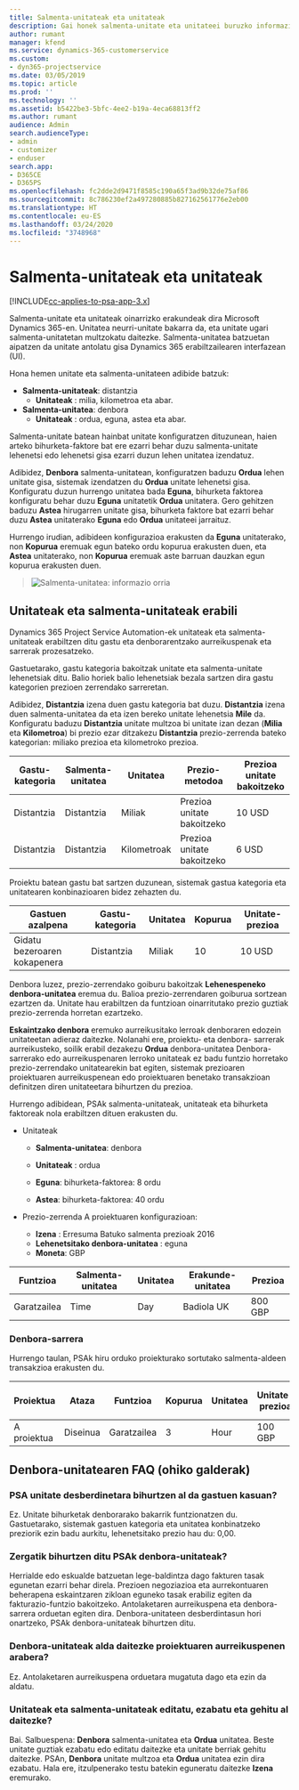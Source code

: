 ```yaml
---
title: Salmenta-unitateak eta unitateak
description: Gai honek salmenta-unitate eta unitateei buruzko informazioa ematen du.
author: rumant
manager: kfend
ms.service: dynamics-365-customerservice
ms.custom:
- dyn365-projectservice
ms.date: 03/05/2019
ms.topic: article
ms.prod: ''
ms.technology: ''
ms.assetid: b5422be3-5bfc-4ee2-b19a-4eca68813ff2
ms.author: rumant
audience: Admin
search.audienceType:
- admin
- customizer
- enduser
search.app:
- D365CE
- D365PS
ms.openlocfilehash: fc2dde2d9471f8585c190a65f3ad9b32de75af86
ms.sourcegitcommit: 8c786230ef2a497280885b827162561776e2eb00
ms.translationtype: HT
ms.contentlocale: eu-ES
ms.lasthandoff: 03/24/2020
ms.locfileid: "3748968"
---
```

# <a name="unit-groups-and-units"></a>Salmenta-unitateak eta unitateak

[!INCLUDE[cc-applies-to-psa-app-3.x](../includes/cc-applies-to-psa-app-3x.md)]

Salmenta-unitate eta unitateak oinarrizko erakundeak dira Microsoft Dynamics 365-en. Unitatea neurri-unitate bakarra da, eta unitate ugari salmenta-unitatetan multzokatu daitezke. Salmenta-unitatea batzuetan aipatzen da unitate antolatu gisa Dynamics 365 erabiltzailearen interfazean (UI). 

Hona hemen unitate eta salmenta-unitateen adibide batzuk:
 
- **Salmenta-unitateak**: distantzia 
    - **Unitateak** : milia, kilometroa eta abar.
- **Salmenta-unitatea**: denbora
    - **Unitateak** : ordua, eguna, astea eta abar. 

Salmenta-unitate batean hainbat unitate konfiguratzen dituzunean, haien arteko bihurketa-faktore bat ere ezarri behar duzu salmenta-unitate lehenetsi edo lehenetsi gisa ezarri duzun lehen unitatea izendatuz. 

Adibidez, **Denbora** salmenta-unitatean, konfiguratzen baduzu **Ordua** lehen unitate gisa, sistemak izendatzen du **Ordua** unitate lehenetsi gisa. Konfiguratu duzun hurrengo unitatea bada **Eguna**, bihurketa faktorea konfiguratu behar duzu **Eguna** unitatetik **Ordua** unitatera. Gero gehitzen baduzu **Astea** hirugarren unitate gisa, bihurketa faktore bat ezarri behar duzu **Astea** unitaterako **Eguna** edo **Ordua** unitateei jarraituz. 

Hurrengo irudian, adibideen konfigurazioa erakusten da **Eguna** unitaterako, non **Kopurua** eremuak egun bateko ordu kopurua erakusten duen, eta **Astea** unitaterako, non **Kopurua** eremuak aste barruan dauzkan egun kopurua erakusten duen.

> ![Salmenta-unitatea: informazio orria](media/advanced-2.png)

## <a name="using-units-and-unit-groups"></a>Unitateak eta salmenta-unitateak erabili

Dynamics 365 Project Service Automation-ek unitateak eta salmenta-unitateak erabiltzen ditu gastu eta denborarentzako aurreikuspenak eta sarrerak prozesatzeko. 

Gastuetarako, gastu kategoria bakoitzak unitate eta salmenta-unitate lehenetsiak ditu. Balio horiek balio lehenetsiak bezala sartzen dira gastu kategorien prezioen zerrendako sarreretan. 

Adibidez, **Distantzia** izena duen gastu kategoria bat duzu. **Distantzia** izena duen salmenta-unitatea da eta izen bereko unitate lehenetsia **Mile** da. Konfiguratu baduzu **Distantzia** unitate multzoa bi unitate izan dezan (**Milia** eta **Kilometroa**) bi prezio ezar ditzakezu **Distantzia** prezio-zerrenda bateko kategorian: miliako prezioa eta kilometroko prezioa.

| Gastu-kategoria  | Salmenta-unitatea  | Unitatea      | Prezio-metodoa  | Prezioa unitate bakoitzeko  |
|-------------------|---------------|-----------|-------------------|-------------------|
| Distantzia           | Distantzia      | Miliak      | Prezioa unitate bakoitzeko    | 10 USD            |
| Distantzia           | Distantzia      | Kilometroak | Prezioa unitate bakoitzeko    |  6 USD            |

Proiektu batean gastu bat sartzen duzunean, sistemak gastua kategoria eta unitatearen konbinazioaren bidez zehazten du. 

| Gastuen azalpena        | Gastu-kategoria  | Unitatea  | Kopurua  | Unitate-prezioa   |
|----------------------------|---------------------|-------|-----------|----------------|
| Gidatu bezeroaren kokapenera | Distantzia             | Miliak  | 10        | 10 USD         |

Denbora luzez, prezio-zerrendako goiburu bakoitzak **Lehenespeneko denbora-unitatea** eremua du. Balioa prezio-zerrendaren goiburua sortzean ezartzen da. Unitate hau erabiltzen da funtzioan oinarritutako prezio guztiak prezio-zerrenda horretan ezartzeko.

**Eskaintzako denbora** eremuko aurreikusitako lerroak denboraren edozein unitateetan adieraz daitezke. Nolanahi ere, proiektu- eta denbora- sarrerak aurreikusteko, soilik erabil dezakezu **Ordua** denbora-unitatea Denbora-sarrerako edo aurreikuspenaren lerroko unitateak ez badu funtzio horretako prezio-zerrendako unitatearekin bat egiten, sistemak prezioaren proiektuaren aurreikuspenean edo proiektuaren benetako transakzioan definitzen diren unitateetara bihurtzen du prezioa.

Hurrengo adibidean, PSAk salmenta-unitateak, unitateak eta bihurketa faktoreak nola erabiltzen dituen erakusten du.
- Unitateak

   - **Salmenta-unitatea**: denbora 
   - **Unitateak** : ordua 
    
    - **Eguna**: bihurketa-faktorea: 8 ordu       
    - **Astea**: bihurketa-faktorea: 40 ordu  
        
- Prezio-zerrenda A proiektuaren konfigurazioan:

    - **Izena** : Erresuma Batuko salmenta prezioak 2016 
    - **Lehenetsitako denbora-unitatea** : eguna 
    - **Moneta**: GBP

| Funtzioa      | Salmenta-unitatea | Unitatea | Erakunde-unitatea | Prezioa   |
|-----------|------------|------|---------------------|---------|
| Garatzailea | Time       | Day  | Badiola UK          | 800 GBP |

### <a name="time-entry"></a>Denbora-sarrera

Hurrengo taulan, PSAk hiru orduko proiekturako sortutako salmenta-aldeen transakzioa erakusten du.


| Proiektua   | Ataza    | Funtzioa      | Kopurua | Unitatea  | Unitate-prezioa | Fakturatu gabeko kopurua |
|-----------|---------|-----------|----------|-------|------------|-----------------------|
| A proiektua | Diseinua  | Garatzailea | 3        | Hour  | 100 GBP    | 300 GBP               |

## <a name="time-unit-faq"></a>Denbora-unitatearen FAQ (ohiko galderak)

### <a name="does-psa-convert-to-different-units-in-the-case-of-expenses"></a>PSA unitate desberdinetara bihurtzen al da gastuen kasuan?
Ez. Unitate bihurketak denborarako bakarrik funtzionatzen du. Gastuetarako, sistemak gastuen kategoria eta unitatea konbinatzeko preziorik ezin badu aurkitu, lehenetsitako prezio hau du: 0,00.

### <a name="why-does-psa-convert-time-units"></a>Zergatik bihurtzen ditu PSAk denbora-unitateak?
Herrialde edo eskualde batzuetan lege-baldintza dago fakturen tasak egunetan ezarri behar direla. Prezioen negoziazioa eta aurrekontuaren beherapena eskaintzaren zikloan eguneko tasak erabiliz egiten da fakturazio-funtzio bakoitzeko. Antolaketaren aurreikuspena eta denbora-sarrera orduetan egiten dira. Denbora-unitateen desberdintasun hori onartzeko, PSAk denbora-unitateak bihurtzen ditu.

### <a name="can-time-units-be-changed-on-project-estimates"></a>Denbora-unitateak alda daitezke proiektuaren aurreikuspenen arabera?
Ez. Antolaketaren aurreikuspena orduetara mugatuta dago eta ezin da aldatu.

### <a name="can-units-and-unit-groups-be-edited-deleted-and-added"></a>Unitateak eta salmenta-unitateak editatu, ezabatu eta gehitu al daitezke?
Bai. Salbuespena: **Denbora** salmenta-unitatea eta **Ordua** unitatea. Beste unitate guztiak ezabatu edo editatu daitezke eta unitate berriak gehitu daitezke. PSAn, **Denbora** unitate multzoa eta **Ordua** unitatea ezin dira ezabatu. Hala ere, itzulpenerako testu batekin eguneratu daitezke **Izena** eremurako.
